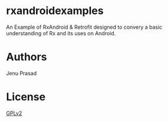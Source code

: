 # rxandroidexamples
An Example of RxAndroid & Retrofit designed to convery a basic understanding of Rx and its uses on Android.

# Authors
Jenu Prasad

# License
[GPLv2](http://www.gnu.org/licenses/old-licenses/gpl-2.0.en.html)
